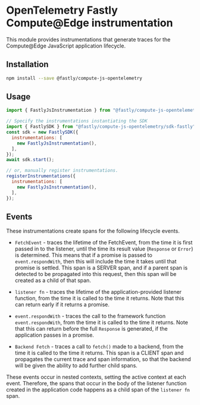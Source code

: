 # OpenTelemetry Fastly Compute@Edge instrumentation

This module provides instrumentations that generate traces for the Compute@Edge JavaScript application lifecycle.

## Installation

```bash
npm install --save @fastly/compute-js-opentelemetry
```

## Usage

```javascript
import { FastlyJsInstrumentation } from "@fastly/compute-js-opentelemetry/instrumentation-fastly-js";

// Specify the instrumentations instantiating the SDK
import { FastlySDK } from "@fastly/compute-js-opentelemetry/sdk-fastly";
const sdk = new FastlySDK({
  instrumentations: [
    new FastlyJsInstrumentation(),
  ],
});
await sdk.start();

// or, manually register instrumentations.
registerInstrumentations({
  instrumentations: [
    new FastlyJsInstrumentation(),
  ],
});
```

## Events

These instrumentations create spans for the following lifecycle events.

* `FetchEvent` - traces the lifetime of the FetchEvent, from the time it is first passed in
  to the listener, until the time its result value (`Response` or `Error`) is determined.
  This means that if a promise is passed to `event.respondWith`, then this will include the time
  it takes until that promise is settled. This span is a SERVER span, and if a parent span is
  detected to be propagated into this request, then this span will be created as a child of that span.

* `listener fn` - traces the lifetime of the application-provided listener function,
  from the time it is called to the time it returns. Note that this can return early if it returns
  a promise.

* `event.respondWith` - traces the call to the framework function `event.respondWith`,
  from the time it is called to the time it returns. Note that this can return before the
  full `Response` is generated, if the application passes in a promise.

* `Backend Fetch` - traces a call to `fetch()` made to a backend, from the time it is called
  to the time it returns. This span is a CLIENT span and propagates the current trace and span
  information, so that the backend will be given the ability to add further child spans.

These events occur in nested contexts, setting the active context at each event. Therefore,
the spans that occur in the body of the listener function created in the application code
happens as a child span of the `listener fn` span.
